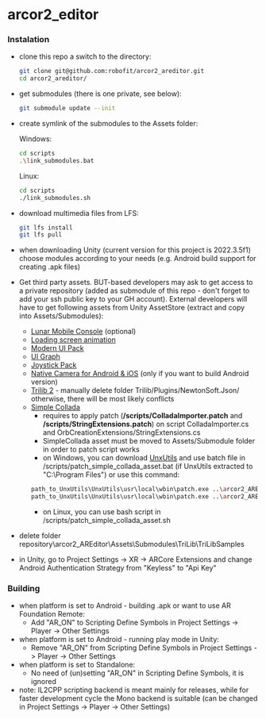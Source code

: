 # arcor2_editor

### Instalation
 - clone this repo a switch to the directory:
   ```bash
   git clone git@github.com:robofit/arcor2_areditor.git
   cd arcor2_areditor/
   ```
 - get submodules (there is one private, see below):
   ```bash
   git submodule update --init
   ```
 - create symlink of the submodules to the Assets folder:
 
   Windows:
   ```bash
   cd scripts
   .\link_submodules.bat
   ```
   
   Linux:
   ```bash
   cd scripts
   ./link_submodules.sh
   ```
 - download multimedia files from LFS:
   ```bash
   git lfs install
   git lfs pull
   ```
 - when downloading Unity (current version for this project is 2022.3.5f1) choose modules according to your needs (e.g. Android build support for creating .apk files)
 - Get third party assets. BUT-based developers may ask to get access to a private repository (added as submodule of this repo - don't forget to add your ssh public key to your GH account). External developers will have to get following assets from Unity AssetStore (extract and copy into Assets/Submodules):
   - [Lunar Mobile Console](https://assetstore.unity.com/packages/tools/gui/lunar-mobile-console-free-82881) (optional)
   - [Loading screen animation](https://assetstore.unity.com/packages/tools/loading-screen-animation-98505) 
   - [Modern UI Pack](https://assetstore.unity.com/packages/tools/gui/modern-ui-pack-150824)
   - [UI Graph](https://assetstore.unity.com/packages/tools/gui/ui-graph-51304)
   - [Joystick Pack](https://assetstore.unity.com/packages/tools/input-management/joystick-pack-107631)
   - [Native Camera for Android & iOS](https://assetstore.unity.com/packages/tools/integration/native-camera-for-android-ios-117802) (only if you want to build Android version)
   - [Trilib 2](https://assetstore.unity.com/packages/tools/modeling/trilib-2-model-loading-package-157548) - manually delete folder Trilib/Plugins/NewtonSoft.Json/ otherwise, there will be most likely conflicts
   - [Simple Collada](https://assetstore.unity.com/packages/tools/input-management/simple-collada-19579)
     - requires to apply patch (<b>/scripts/ColladaImporter.patch</b> and <b>/scripts/StringExtensions.patch</b>) on script ColladaImporter.cs and OrbCreationExtensions/StringExtensions.cs
     - SimpleCollada asset must be moved to Assets/Submodule folder in order to patch script works
     - on Windows, you can download [UnxUtils](http://unxutils.sourceforge.net/) and use batch file in /scripts/patch_simple_collada_asset.bat (if UnxUtils extracted to "C:\Program Files\") or use this command:
     ```bash       
     path_to_UnxUtils\UnxUtils\usr\local\wbin\patch.exe ..\arcor2_AREditor\Assets\Submodules\SimpleCollada\ColladaImporter.cs -i ColladaImporter.patch
     path_to_UnxUtils\UnxUtils\usr\local\wbin\patch.exe ..\arcor2_AREditor\Assets\Submodules\SimpleCollada\OrbCreationExtensions\StringExtensions.cs -i StringExtensions.patch
     ```
     - on Linux, you can use bash script in /scripts/patch_simple_collada_asset.sh

 - delete folder repository\arcor2_AREditor\Assets\Submodules\TriLib\TriLibSamples
 - in Unity, go to Project Settings -> XR -> ARCore Extensions and change Android Authentication Strategy from "Keyless" to "Api Key"

### Building
 - when platform is set to Android - building .apk or want to use AR Foundation Remote:  
   - Add "AR_ON" to Scripting Define Symbols in Project Settings -> Player -> Other Settings
 -  when platform is set to Android - running play mode in Unity:  
    - Remove "AR_ON" from Scripting Define Symbols in Project Settings -> Player -> Other Settings
 - when platform is set to Standalone:  
    - No need of (un)setting "AR_ON" in Scripting Define Symbols, it is ignored
 - note: IL2CPP scripting backend is meant mainly for releases, while for faster development cycle the Mono backend is suitable (can be changed in Project Settings -> Player -> Other Settings)
 
